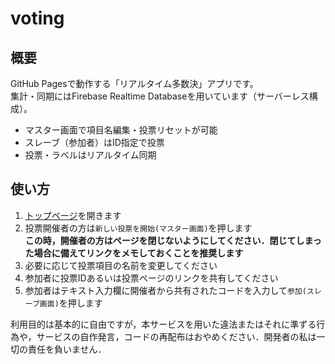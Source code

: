 # voting

## 概要

GitHub Pagesで動作する「リアルタイム多数決」アプリです。  
集計・同期にはFirebase Realtime Databaseを用いています（サーバーレス構成）。

- マスター画面で項目名編集・投票リセットが可能
- スレーブ（参加者）はID指定で投票
- 投票・ラベルはリアルタイム同期

## 使い方

1. [トップページ](https://hobbuy-blog.github.io/voting)を開きます
2. 投票開催者の方は`新しい投票を開始(マスター画面)`を押します<br>**この時，開催者の方はページを閉じないようにしてください．閉じてしまった場合に備えてリンクをメモしておくことを推奨します**
3. 必要に応じて投票項目の名前を変更してください
4. 参加者に投票IDあるいは投票ページのリンクを共有してください
5. 参加者はテキスト入力欄に開催者から共有されたコードを入力して`参加(スレーブ画面)`を押します

利用目的は基本的に自由ですが，本サービスを用いた違法またはそれに準ずる行為や，サービスの自作発言，コードの再配布はおやめください．開発者の私は一切の責任を負いません．
